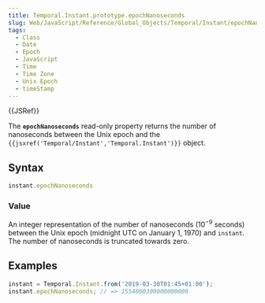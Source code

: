 ```yaml
---
title: Temporal.Instant.prototype.epochNanoseconds
slug: Web/JavaScript/Reference/Global_Objects/Temporal/Instant/epochNanoseconds
tags:
  - Class
  - Date
  - Epoch
  - JavaScript
  - Time
  - Time Zone
  - Unix Epoch
  - timeStamp
---
```

{{JSRef}}

<p class="summary"><span class="seoSummary">The <strong><code>epochNanoseconds</code></strong> read-only property returns the number of nanoseconds between the Unix epoch and the <code>{{jsxref('Temporal/Instant','Temporal.Instant')}}</code> object.</span></p>

## Syntax

```js
instant.epochNanoseconds
```

### Value

An integer representation of the number of nanoseconds (10<sup>−9</sup> seconds)
between the Unix epoch (midnight UTC on January 1, 1970) and `instant`. The
number of nanoseconds is truncated towards zero.

## Examples

```js
instant = Temporal.Instant.from('2019-03-30T01:45+01:00');
instant.epochNanoseconds; // => 1554000300000000000
```
